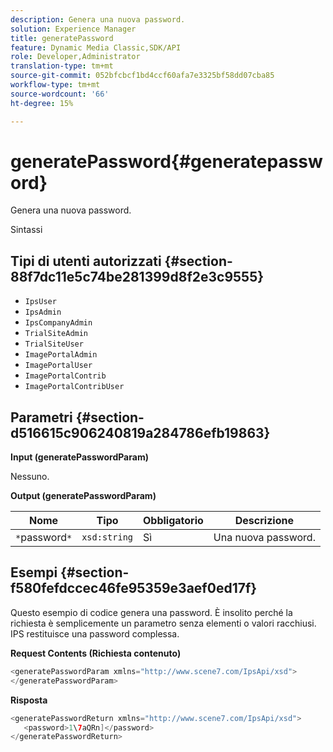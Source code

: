 ```yaml
---
description: Genera una nuova password.
solution: Experience Manager
title: generatePassword
feature: Dynamic Media Classic,SDK/API
role: Developer,Administrator
translation-type: tm+mt
source-git-commit: 052bfcbcf1bd4ccf60afa7e3325bf58dd07cba85
workflow-type: tm+mt
source-wordcount: '66'
ht-degree: 15%

---
```



# generatePassword{#generatepassword}

Genera una nuova password.

Sintassi

## Tipi di utenti autorizzati {#section-88f7dc11e5c74be281399d8f2e3c9555}

* `IpsUser`
* `IpsAdmin`
* `IpsCompanyAdmin`
* `TrialSiteAdmin`
* `TrialSiteUser`
* `ImagePortalAdmin`
* `ImagePortalUser`
* `ImagePortalContrib`
* `ImagePortalContribUser`

## Parametri {#section-d516615c906240819a284786efb19863}

**Input (generatePasswordParam)**

Nessuno.

**Output (generatePasswordParam)**

| Nome | Tipo | Obbligatorio | Descrizione |
|---|---|---|---|
| `*`password`*` | `xsd:string` | Sì | Una nuova password. |

## Esempi {#section-f580fefdccec46fe95359e3aef0ed17f}

Questo esempio di codice genera una password. È insolito perché la richiesta è semplicemente un parametro senza elementi o valori racchiusi. IPS restituisce una password complessa.

**Request Contents (Richiesta contenuto)**

```java
<generatePasswordParam xmlns="http://www.scene7.com/IpsApi/xsd">
</generatePasswordParam>
```

**Risposta**

```java
<generatePasswordReturn xmlns="http://www.scene7.com/IpsApi/xsd">
   <password>1\7aQRn]</password>
</generatePasswordReturn>
```

